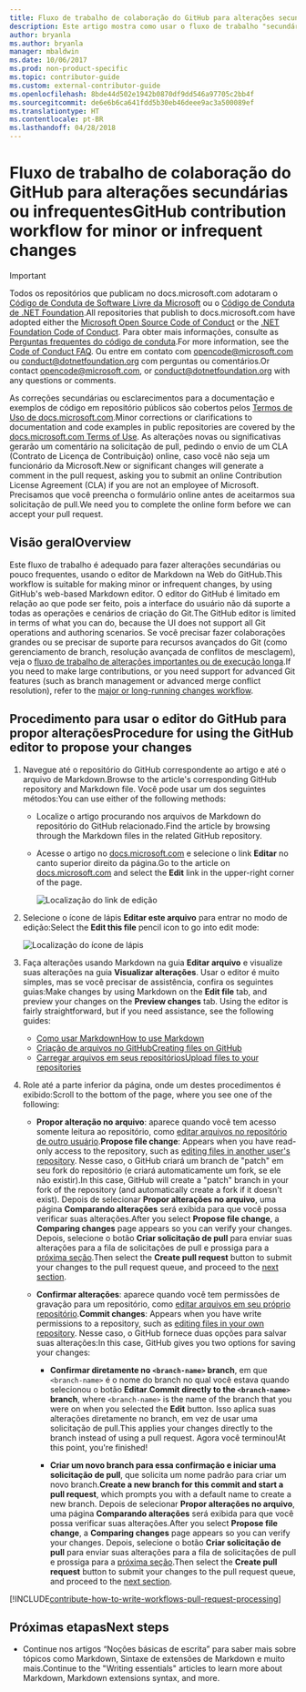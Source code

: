 ```yaml
---
title: Fluxo de trabalho de colaboração do GitHub para alterações secundárias ou infrequentes
description: Este artigo mostra como usar o fluxo de trabalho "secundário" do colaborador para fazer contribuições nos artigos do docs.microsoft.com.
author: bryanla
ms.author: bryanla
manager: mbaldwin
ms.date: 10/06/2017
ms.prod: non-product-specific
ms.topic: contributor-guide
ms.custom: external-contributor-guide
ms.openlocfilehash: 8bde44d502e1942b0870df9dd546a97705c2bb4f
ms.sourcegitcommit: de6e6b6ca641fdd5b30eb46deee9ac3a500089ef
ms.translationtype: HT
ms.contentlocale: pt-BR
ms.lasthandoff: 04/28/2018
---
```

# <a name="github-contribution-workflow-for-minor-or-infrequent-changes"></a><span data-ttu-id="9e333-103">Fluxo de trabalho de colaboração do GitHub para alterações secundárias ou infrequentes</span><span class="sxs-lookup"><span data-stu-id="9e333-103">GitHub contribution workflow for minor or infrequent changes</span></span>

> [!IMPORTANT]
> <span data-ttu-id="9e333-104">Todos os repositórios que publicam no docs.microsoft.com adotaram o [Código de Conduta de Software Livre da Microsoft](https://opensource.microsoft.com/codeofconduct/) ou o [Código de Conduta de .NET Foundation](https://dotnetfoundation.org/code-of-conduct).</span><span class="sxs-lookup"><span data-stu-id="9e333-104">All repositories that publish to docs.microsoft.com have adopted either the [Microsoft Open Source Code of Conduct](https://opensource.microsoft.com/codeofconduct/) or the [.NET Foundation Code of Conduct](https://dotnetfoundation.org/code-of-conduct).</span></span> <span data-ttu-id="9e333-105">Para obter mais informações, consulte as [Perguntas frequentes do código de conduta](https://opensource.microsoft.com/codeofconduct/faq/).</span><span class="sxs-lookup"><span data-stu-id="9e333-105">For more information, see the [Code of Conduct FAQ](https://opensource.microsoft.com/codeofconduct/faq/).</span></span> <span data-ttu-id="9e333-106">Ou entre em contato com [opencode@microsoft.com](mailto:opencode@microsoft.com) ou [conduct@dotnetfoundation.org](mailto:conduct@dotnetfoundation.org) com perguntas ou comentários.</span><span class="sxs-lookup"><span data-stu-id="9e333-106">Or contact [opencode@microsoft.com](mailto:opencode@microsoft.com), or [conduct@dotnetfoundation.org](mailto:conduct@dotnetfoundation.org) with any questions or comments.</span></span><br>
>
> <span data-ttu-id="9e333-107">As correções secundárias ou esclarecimentos para a documentação e exemplos de código em repositório públicos são cobertos pelos [Termos de Uso de docs.microsoft.com](https://docs.microsoft.com/legal/termsofuse).</span><span class="sxs-lookup"><span data-stu-id="9e333-107">Minor corrections or clarifications to documentation and code examples in public repositories are covered by the [docs.microsoft.com Terms of Use](https://docs.microsoft.com/legal/termsofuse).</span></span> <span data-ttu-id="9e333-108">As alterações novas ou significativas gerarão um comentário na solicitação de pull, pedindo o envio de um CLA (Contrato de Licença de Contribuição) online, caso você não seja um funcionário da Microsoft.</span><span class="sxs-lookup"><span data-stu-id="9e333-108">New or significant changes will generate a comment in the pull request, asking you to submit an online Contribution License Agreement (CLA) if you are not an employee of Microsoft.</span></span> <span data-ttu-id="9e333-109">Precisamos que você preencha o formulário online antes de aceitarmos sua solicitação de pull.</span><span class="sxs-lookup"><span data-stu-id="9e333-109">We need you to complete the online form before we can accept your pull request.</span></span>

## <a name="overview"></a><span data-ttu-id="9e333-110">Visão geral</span><span class="sxs-lookup"><span data-stu-id="9e333-110">Overview</span></span>

<span data-ttu-id="9e333-111">Este fluxo de trabalho é adequado para fazer alterações secundárias ou pouco frequentes, usando o editor de Markdown na Web do GitHub.</span><span class="sxs-lookup"><span data-stu-id="9e333-111">This workflow is suitable for making minor or infrequent changes, by using GitHub's web-based Markdown editor.</span></span> <span data-ttu-id="9e333-112">O editor do GitHub é limitado em relação ao que pode ser feito, pois a interface do usuário não dá suporte a todas as operações e cenários de criação do Git.</span><span class="sxs-lookup"><span data-stu-id="9e333-112">The GitHub editor is limited in terms of what you can do, because the UI does not support all Git operations and authoring scenarios.</span></span> <span data-ttu-id="9e333-113">Se você precisar fazer colaborações grandes ou se precisar de suporte para recursos avançados do Git (como gerenciamento de branch, resolução avançada de conflitos de mesclagem), veja o [fluxo de trabalho de alterações importantes ou de execução longa](full-workflow.md).</span><span class="sxs-lookup"><span data-stu-id="9e333-113">If you need to make large contributions, or you need support for advanced Git features (such as branch management or advanced merge conflict resolution), refer to the [major or long-running changes workflow](full-workflow.md).</span></span>

## <a name="procedure-for-using-the-github-editor-to-propose-your-changes"></a><span data-ttu-id="9e333-114">Procedimento para usar o editor do GitHub para propor alterações</span><span class="sxs-lookup"><span data-stu-id="9e333-114">Procedure for using the GitHub editor to propose your changes</span></span>

1. <span data-ttu-id="9e333-115">Navegue até o repositório do GitHub correspondente ao artigo e até o arquivo de Markdown.</span><span class="sxs-lookup"><span data-stu-id="9e333-115">Browse to the article's corresponding GitHub repository and Markdown file.</span></span> <span data-ttu-id="9e333-116">Você pode usar um dos seguintes métodos:</span><span class="sxs-lookup"><span data-stu-id="9e333-116">You can use either of the following methods:</span></span>

   - <span data-ttu-id="9e333-117">Localize o artigo procurando nos arquivos de Markdown do repositório do GitHub relacionado.</span><span class="sxs-lookup"><span data-stu-id="9e333-117">Find the article by browsing through the Markdown files in the related GitHub repository.</span></span>
   - <span data-ttu-id="9e333-118">Acesse o artigo no [docs.microsoft.com](https://docs.microsoft.com/) e selecione o link **Editar** no canto superior direito da página.</span><span class="sxs-lookup"><span data-stu-id="9e333-118">Go to the article on [docs.microsoft.com](https://docs.microsoft.com/) and select the **Edit** link in the upper-right corner of the page.</span></span>

     ![Localização do link de edição](./media/light-workflow/contributetogit.png)

2. <span data-ttu-id="9e333-120">Selecione o ícone de lápis **Editar este arquivo** para entrar no modo de edição:</span><span class="sxs-lookup"><span data-stu-id="9e333-120">Select the **Edit this file** pencil icon to go into edit mode:</span></span>

    ![Localização do ícone de lápis](./media/light-workflow/editicon.png)

3. <span data-ttu-id="9e333-122">Faça alterações usando Markdown na guia **Editar arquivo** e visualize suas alterações na guia **Visualizar alterações**. Usar o editor é muito simples, mas se você precisar de assistência, confira os seguintes guias:</span><span class="sxs-lookup"><span data-stu-id="9e333-122">Make changes by using Markdown on the **Edit file** tab, and preview your changes on the **Preview changes** tab. Using the editor is fairly straightforward, but if you need assistance, see the following guides:</span></span>

   - [<span data-ttu-id="9e333-123">Como usar Markdown</span><span class="sxs-lookup"><span data-stu-id="9e333-123">How to use Markdown</span></span>](how-to-write-use-markdown.md)
   - [<span data-ttu-id="9e333-124">Criação de arquivos no GitHub</span><span class="sxs-lookup"><span data-stu-id="9e333-124">Creating files on GitHub</span></span>](https://github.com/blog/1327-creating-files-on-github)
   - [<span data-ttu-id="9e333-125">Carregar arquivos em seus repositórios</span><span class="sxs-lookup"><span data-stu-id="9e333-125">Upload files to your repositories</span></span>](https://github.com/blog/2105-upload-files-to-your-repositories)

4. <span data-ttu-id="9e333-126">Role até a parte inferior da página, onde um destes procedimentos é exibido:</span><span class="sxs-lookup"><span data-stu-id="9e333-126">Scroll to the bottom of the page, where you see one of the following:</span></span>

   - <span data-ttu-id="9e333-127">**Propor alteração no arquivo**: aparece quando você tem acesso somente leitura ao repositório, como [editar arquivos no repositório de outro usuário](https://help.github.com/articles/editing-files-in-another-user-s-repository/).</span><span class="sxs-lookup"><span data-stu-id="9e333-127">**Propose file change**: Appears when you have read-only access to the repository, such as [editing files in another user's repository](https://help.github.com/articles/editing-files-in-another-user-s-repository/).</span></span> <span data-ttu-id="9e333-128">Nesse caso, o GitHub criará um branch de "patch" em seu fork do repositório (e criará automaticamente um fork, se ele não existir).</span><span class="sxs-lookup"><span data-stu-id="9e333-128">In this case, GitHub will create a "patch" branch in your fork of the repository (and automatically create a fork if it doesn't exist).</span></span> <span data-ttu-id="9e333-129">Depois de selecionar **Propor alterações no arquivo**, uma página **Comparando alterações** será exibida para que você possa verificar suas alterações.</span><span class="sxs-lookup"><span data-stu-id="9e333-129">After you select **Propose file change**, a **Comparing changes** page appears so you can verify your changes.</span></span> <span data-ttu-id="9e333-130">Depois, selecione o botão **Criar solicitação de pull** para enviar suas alterações para a fila de solicitações de pull e prossiga para a [próxima seção](#pull-request-processing).</span><span class="sxs-lookup"><span data-stu-id="9e333-130">Then select the **Create pull request** button to submit your changes to the pull request queue, and proceed to the [next section](#pull-request-processing).</span></span>

   - <span data-ttu-id="9e333-131">**Confirmar alterações**: aparece quando você tem permissões de gravação para um repositório, como [editar arquivos em seu próprio repositório](https://help.github.com/articles/editing-files-in-your-repository/).</span><span class="sxs-lookup"><span data-stu-id="9e333-131">**Commit changes**: Appears when you have write permissions to a repository, such as [editing files in your own repository](https://help.github.com/articles/editing-files-in-your-repository/).</span></span> <span data-ttu-id="9e333-132">Nesse caso, o GitHub fornece duas opções para salvar suas alterações:</span><span class="sxs-lookup"><span data-stu-id="9e333-132">In this case, GitHub gives you two options for saving your changes:</span></span>

     - <span data-ttu-id="9e333-133">**Confirmar diretamente no `<branch-name>` branch**, em que `<branch-name>` é o nome do branch no qual você estava quando selecionou o botão **Editar**.</span><span class="sxs-lookup"><span data-stu-id="9e333-133">**Commit directly to the `<branch-name>` branch**, where `<branch-name>` is the name of the branch that you were on when you selected the **Edit** button.</span></span> <span data-ttu-id="9e333-134">Isso aplica suas alterações diretamente no branch, em vez de usar uma solicitação de pull.</span><span class="sxs-lookup"><span data-stu-id="9e333-134">This applies your changes directly to the branch instead of using a pull request.</span></span> <span data-ttu-id="9e333-135">Agora você terminou!</span><span class="sxs-lookup"><span data-stu-id="9e333-135">At this point, you're finished!</span></span>

     - <span data-ttu-id="9e333-136">**Criar um novo branch para essa confirmação e iniciar uma solicitação de pull**, que solicita um nome padrão para criar um novo branch.</span><span class="sxs-lookup"><span data-stu-id="9e333-136">**Create a new branch for this commit and start a pull request**, which prompts you with a default name to create a new branch.</span></span> <span data-ttu-id="9e333-137">Depois de selecionar **Propor alterações no arquivo**, uma página **Comparando alterações** será exibida para que você possa verificar suas alterações.</span><span class="sxs-lookup"><span data-stu-id="9e333-137">After you select **Propose file change**, a **Comparing changes** page appears so you can verify your changes.</span></span> <span data-ttu-id="9e333-138">Depois, selecione o botão **Criar solicitação de pull** para enviar suas alterações para a fila de solicitações de pull e prossiga para a [próxima seção](#pull-request-processing).</span><span class="sxs-lookup"><span data-stu-id="9e333-138">Then select the **Create pull request** button to submit your changes to the pull request queue, and proceed to the [next section](#pull-request-processing).</span></span>

[!INCLUDE[contribute-how-to-write-workflows-pull-request-processing](includes/contribute-how-to-write-workflows-pull-request-processing.md)]

## <a name="next-steps"></a><span data-ttu-id="9e333-139">Próximas etapas</span><span class="sxs-lookup"><span data-stu-id="9e333-139">Next steps</span></span>

- <span data-ttu-id="9e333-140">Continue nos artigos “Noções básicas de escrita” para saber mais sobre tópicos como Markdown, Sintaxe de extensões de Markdown e muito mais.</span><span class="sxs-lookup"><span data-stu-id="9e333-140">Continue to the "Writing essentials" articles to learn more about Markdown, Markdown extensions syntax, and more.</span></span>
